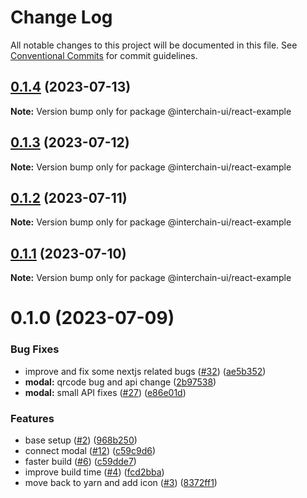 # Change Log

All notable changes to this project will be documented in this file.
See [Conventional Commits](https://conventionalcommits.org) for commit guidelines.

## [0.1.4](https://github.com/cosmology-tech/interchain-ui/compare/@interchain-ui/react-example@0.1.3...@interchain-ui/react-example@0.1.4) (2023-07-13)

**Note:** Version bump only for package @interchain-ui/react-example

## [0.1.3](https://github.com/cosmology-tech/interchain-ui/compare/@interchain-ui/react-example@0.1.2...@interchain-ui/react-example@0.1.3) (2023-07-12)

**Note:** Version bump only for package @interchain-ui/react-example

## [0.1.2](https://github.com/cosmology-tech/interchain-ui/compare/@interchain-ui/react-example@0.1.1...@interchain-ui/react-example@0.1.2) (2023-07-11)

**Note:** Version bump only for package @interchain-ui/react-example

## [0.1.1](https://github.com/cosmology-tech/interchain-ui/compare/@interchain-ui/react-example@0.1.0...@interchain-ui/react-example@0.1.1) (2023-07-10)

**Note:** Version bump only for package @interchain-ui/react-example

# 0.1.0 (2023-07-09)

### Bug Fixes

- improve and fix some nextjs related bugs ([#32](https://github.com/cosmology-tech/interchain-ui/issues/32)) ([ae5b352](https://github.com/cosmology-tech/interchain-ui/commit/ae5b35247b1a2e12f956363761c56e00e1fb9818))
- **modal:** qrcode bug and api change ([2b97538](https://github.com/cosmology-tech/interchain-ui/commit/2b97538db58be1bd7cc05ac687c11e318b3ccbd6))
- **modal:** small API fixes ([#27](https://github.com/cosmology-tech/interchain-ui/issues/27)) ([e86e01d](https://github.com/cosmology-tech/interchain-ui/commit/e86e01dff008de0cf8b61b7879baa8bb9693c392))

### Features

- base setup ([#2](https://github.com/cosmology-tech/interchain-ui/issues/2)) ([968b250](https://github.com/cosmology-tech/interchain-ui/commit/968b250bbb2a8103ee2973f9f23722df505f0e40))
- connect modal ([#12](https://github.com/cosmology-tech/interchain-ui/issues/12)) ([c59c9d6](https://github.com/cosmology-tech/interchain-ui/commit/c59c9d69317751472d71916cc8608396ae801e33))
- faster build ([#6](https://github.com/cosmology-tech/interchain-ui/issues/6)) ([c59dde7](https://github.com/cosmology-tech/interchain-ui/commit/c59dde76b908f326695928b5cf09c822b51d26a6))
- improve build time ([#4](https://github.com/cosmology-tech/interchain-ui/issues/4)) ([fcd2bba](https://github.com/cosmology-tech/interchain-ui/commit/fcd2bbad4c66242cb7f38a75ae7aa9ade9e5a46d))
- move back to yarn and add icon ([#3](https://github.com/cosmology-tech/interchain-ui/issues/3)) ([8372ff1](https://github.com/cosmology-tech/interchain-ui/commit/8372ff1df66906850512b3948a146048361469f8))
